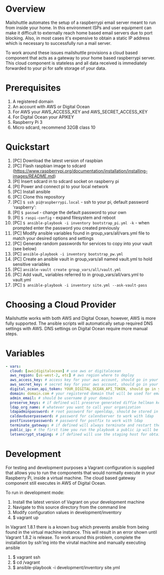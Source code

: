 # Overview

Mailshuttle automates the setup of a raspberrypi email server meant to run from
inside your home.  In this environment ISPs and user equipment can make it
difficult to externally reach home based email servers due to port blocking.
Also, in most cases it's expensive to obtain a static IP address which is
necessary to successfully run a mail server.

To work around these issues mailshuttle provisions a cloud based component that
acts as a gateway to your home based raspberrypi server.  This cloud component
is stateless and all data received is immediately forwarded to your pi for
safe storage of your data.



# Prerequisites

1. A registered domain
1. An account with AWS or Digital Ocean
1. For AWS your AWS_ACCESS_KEY and AWS_SECRET_ACCESS_KEY
1. For Digital Ocean your APIKEY
1. Raspberry Pi 3
1. Micro sdcard, recommend 32GB class 10



# Quickstart

1. [PC] Download the latest version of raspbian
1. [PC] Flash raspbian image to sdcard (https://www.raspberrypi.org/documentation/installation/installing-images/README.md)
1. [PI] Insert sdcard in to sdcard socket on raspberry pi
1. [PI] Power and connect pi to your local network
1. [PC] Install ansible
1. [PC] Clone this repository
1. [PC] `$ ssh pi@raspberrypi.local` - ssh to your pi, default password 'raspberry':
1. [PI] `$ passwd` - change the default password to your own
1. [PI] `$ raspi-config` - expand filesystem and reboot
1. [PC] `$ ansible-playbook -i inventory bootstrap_pi.yml -k` - when prompted enter the password you created previously
1. [PC] Modify ansible variables found in group_vars/all/vars.yml file to match your desired options and settings
1. [PC] Generate random passwords for services to copy into your vault (see below)
1. [PC] `ansible-playbook -i inventory bootstrap_pw.yml`
1. [PC] Create an ansible vault in group_vars/all named vault.yml to hold sensitive variables
1. [PC] `ansible-vault create group_vars/all/vault.yml`
1. [PC] Add vault_ variables referred to in group_vars/all/vars.yml to vault.yml
1. [PC] `$ ansible-playbook -i inventory site.yml --ask-vault-pass`



# Choosing a Cloud Provider

Mailshuttle works with both AWS and Digital Ocean, however, AWS is more
fully supported.  The ansible scripts will automatically setup required DNS
settings with AWS.  DNS settings on Digital Ocean require more manual steps.



# Variables

```yaml
- vars:
  cloud: [aws|digitalocean] # use aws or digitalocean
  aws_region: [us-west-2, etc] # aws region where to deploy
  aws_access_key: # access key for your aws account, should go in your vault
  aws_secret_key: # secret key for your aws account, should go in your vault
  digital_ocean_api_token: YOUR_DIGITAL_OCEAN_API_TOKEN, should go in your vault
  domain: domain.com # your registered domain that will be used for email
  admin_email: # should be username @ your domain
  preserve_keys: # if defined will preserve generated diffie hellman key on your ansible host
  ldap_org_name: # whatever you want to call your organization
  ldapadminpassword: # root password for openldap, should be stored in your vault
  caldavduserpassword: # password for calendserver to work with ldap
  postfixuserpassword: # password for postfix to work with ldap
  terminate_gateway: # if defined will always terminate and restart the gateway instance when running playbook
  public_ip: # the first time you run the playbook a public ip will be auto generated and so this should be undefined
  letsencrypt_staging: # if defined will use the staging host for obtaining certificates
```

# Development

For testing and development purposes a Vagrant configuration is supplied that allows you
to run the components that would normally execute in your Raspberry Pi, inside a virtual
machine.  The cloud based gateway component still executes in AWS of Digital Ocean.

To run in development mode:

1. Install the latest version of Vagrant on your development machine
1. Navigate to this source directory from the command line
1. Modify configuration values in development/inventory
1. $ vagrant up

In Vagrant 1.8.1 there is a known bug which prevents ansible from being found in the
virtual machine instance.  This will result in an error shown until Vagrant 1.8.2 is
release.  To work around this problem, complete the installation by ssh'ing into the
virutal machine and manually executing ansible

1. $ vagrant ssh
1. $ cd /vagrant
1. $ ansible-playbook -i development/inventory site.yml
